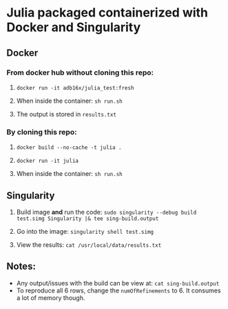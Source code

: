 # Julia packaged containerized with Docker and Singularity

## Docker

### From docker hub without cloning this repo:

1) `docker run -it adb16x/julia_test:fresh`

2) When inside the container:
	`sh run.sh`

3) The output is stored in `results.txt`

### By cloning this repo:

1) `docker build --no-cache -t julia .`

2) `docker run -it julia`

3) When inside the container:
	`sh run.sh`

## Singularity

1) Build image **and** run the code:
	`sudo singularity --debug build test.simg Singularity |& tee sing-build.output`

2) Go into the image:
	`singularity shell test.simg`

3) View the results:
	`cat /usr/local/data/results.txt`

## Notes:

* Any output/issues with the build can be view at: `cat sing-build.output`
* To reproduce all 6 rows, change the `numOfRefinements` to 6. It consumes a lot of memory though.
